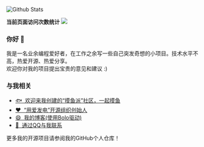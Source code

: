 ![Github Stats](https://github-readme-stats.vercel.app/api?username=adlered)

**当前页面访问次数统计** <a title="Hits" target="_blank" href="https://github.com/88250/hits"><img src="https://hits.b3log.org/adlered/hits.svg"></a>

### 你好 👋

我是一名业余编程爱好者，在工作之余写一些自己突发奇想的小项目。技术水平不高，热爱开源、热爱分享。  
欢迎你对我的项目提出宝贵的意见和建议 :)  

### 与我相关 
* [🐟&nbsp;&nbsp;欢迎来我创建的“摸鱼派”社区，一起摸鱼](https://pwl.icu)
* [❤️&nbsp;&nbsp;“用爱发电”开源组织创始人](https://programmingwithlove.stackoverflow.wiki)
* [😄&nbsp;&nbsp;我的博客\(使用Bolo驱动\)](https://www.stackoverflow.wiki)
* [🐧&nbsp;&nbsp;通过QQ与我联系](http://wpa.qq.com/msgrd?v=3&uin=1101635162&site=qq&menu=yes)

更多我的开源项目请参阅我的GitHub个人仓库！
